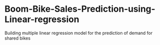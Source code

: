 # Boom-Bike-Sales-Prediction-using-Linear-regression
Building multiple linear regression model for the prediction of demand for shared bikes
